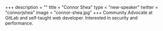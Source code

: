 +++
description = ""
title = "Connor Shea"
type = "new-speaker"
twitter = "connorjshea"
image = "connor-shea.jpg"
+++
Community Advocate at GitLab and self-taught web developer. Interested in security and performance.